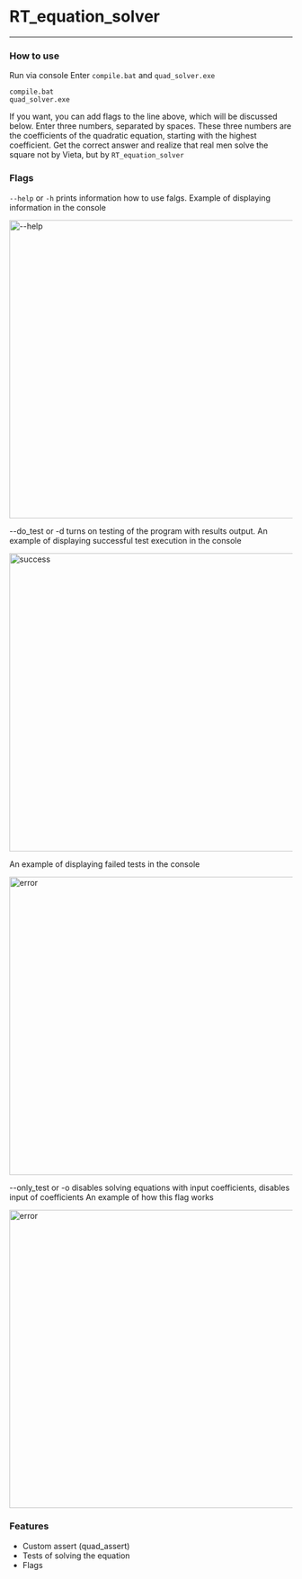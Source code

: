 # RT_equation_solver
-----------

### How to use
Run via console
Enter ```compile.bat``` and ```quad_solver.exe```
```shell
compile.bat
quad_solver.exe
```

If you want, you can add flags to the line above, which will be discussed below.
Enter three numbers, separated by spaces.
These three numbers are the coefficients of the quadratic equation, starting with the highest coefficient.
Get the correct answer and realize that real men solve the square not by Vieta, but by `RT_equation_solver`

### Flags
`--help` or `-h` prints information how to use falgs.
Example of displaying information in the console

<img width="530" alt="--help" src="https://github.com/user-attachments/assets/34d9fbbb-5b30-4fe9-b353-edf52ee5dc8f">

--do_test or -d turns on testing of the program with results output.
An example of displaying successful test execution in the console

<img width="530" alt="success" src="https://github.com/user-attachments/assets/5d518d6f-65b2-441d-8a89-f8f7d7ad39af">

An example of displaying failed tests in the console

<img width="530" alt="error" src="https://github.com/user-attachments/assets/f5d2cffc-5dd3-4743-abe8-f189aba206ec">

--only_test or -o disables solving equations with input coefficients, disables input of coefficients
An example of how this flag works

<img width="530" alt="error" src="https://github.com/user-attachments/assets/d6446f1b-3444-400b-a3c7-73a2ff0a66f5">

### Features
- Custom assert (quad_assert)
- Tests of solving the equation
- Flags